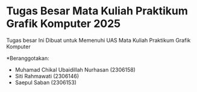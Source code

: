 # Tugas Besar Mata Kuliah Praktikum Grafik Komputer 2025
Tugas besar Ini Dibuat untuk Memenuhi UAS Mata Kuliah Praktikum Grafik Komputer

*Beranggotakan:
- Muhamad Chikal Ubaidillah Nurhasan (2306158)
- Siti Rahmawati (2306146)
- Saepul Saban (2306153)
